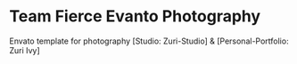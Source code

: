 # Team Fierce Evanto Photography
Envato template for photography [Studio: Zuri-Studio] & [Personal-Portfolio: Zuri Ivy]


